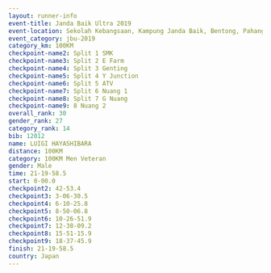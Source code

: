 ```yaml
---
layout: runner-info 
event-title: Janda Baik Ultra 2019
event-location: Sekolah Kebangsaan, Kampung Janda Baik, Bentong, Pahang, Malaysia
event_category: jbu-2019 
category_km: 100KM 
checkpoint-name2: Split 1 SMK 
checkpoint-name3: Split 2 E Farm 
checkpoint-name4: Split 3 Genting 
checkpoint-name5: Split 4 Y Junction 
checkpoint-name6: Split 5 ATV 
checkpoint-name7: Split 6 Nuang 1 
checkpoint-name8: Split 7 G Nuang 
checkpoint-name9: 8 Nuang 2 
overall_rank: 30
gender_rank: 27
category_rank: 14
bib: 12012
name: LUIGI HAYASHIBARA
distance: 100KM
category: 100KM Men Veteran
gender: Male
time: 21-19-58.5
start: 0-00.0
checkpoint2: 42-53.4
checkpoint3: 3-06-30.5
checkpoint4: 6-10-25.8
checkpoint5: 8-50-06.8
checkpoint6: 10-26-51.9
checkpoint7: 12-38-09.2
checkpoint8: 15-51-15.9
checkpoint9: 18-37-45.9
finish: 21-19-58.5
country: Japan
---
```

